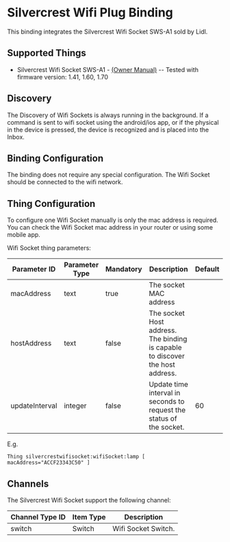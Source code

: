 # Silvercrest Wifi Plug Binding

This binding integrates the Silvercrest Wifi Socket SWS-A1 sold by Lidl.

## Supported Things

- Silvercrest Wifi Socket SWS-A1 - [(Owner Manual)](http://www.lidl-service.com/static/118127777/103043_FI.pdf)   --   Tested with firmware version: 1.41, 1.60, 1.70


## Discovery

The Discovery of Wifi Sockets is always running in the background. If a command is sent to wifi socket using the android/ios app, or if the physical in the device is pressed, the device is recognized and is placed into the Inbox.

## Binding Configuration

The binding does not require any special configuration. The Wifi Socket should be connected to the wifi network.

## Thing Configuration

To configure one Wifi Socket manually is only the mac address is required. You can check the Wifi Socket mac address in your router or using some mobile app.

Wifi Socket thing parameters:

| Parameter ID | Parameter Type | Mandatory | Description | Default |
|--------------|----------------|------|------------------|-----|
| macAddress | text | true | The socket MAC address |  |
| hostAddress | text | false | The socket Host address. The binding is capable to discover the host address. |  |
| updateInterval | integer | false | Update time interval in seconds to request the status of the socket. | 60 |


E.g.

```
Thing silvercrestwifisocket:wifiSocket:lamp [ macAddress="ACCF23343C50" ]
```

## Channels

The Silvercrest Wifi Socket support the following channel:

| Channel Type ID | Item Type    | Description  |
|-----------------|------------------------|--------------|
| switch | Switch | Wifi Socket Switch. |